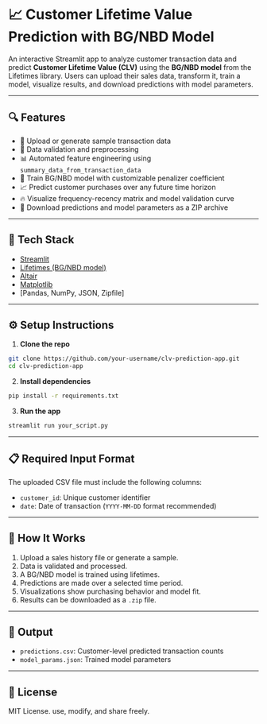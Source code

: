 
# 📈 Customer Lifetime Value Prediction with BG/NBD Model

An interactive Streamlit app to analyze customer transaction data and predict **Customer Lifetime Value (CLV)** using the **BG/NBD model** from the Lifetimes library. Users can upload their sales data, transform it, train a model, visualize results, and download predictions with model parameters.

---

## 🔍 Features

- 📁 Upload or generate sample transaction data
- 🧼 Data validation and preprocessing
- 📊 Automated feature engineering using `summary_data_from_transaction_data`
- 🤖 Train BG/NBD model with customizable penalizer coefficient
- 📈 Predict customer purchases over any future time horizon
- 🔥 Visualize frequency-recency matrix and model validation curve
- 💾 Download predictions and model parameters as a ZIP archive

---

## 🧱 Tech Stack

- [Streamlit](https://streamlit.io/)
- [Lifetimes (BG/NBD model)](https://github.com/CamDavidsonPilon/lifetimes)
- [Altair](https://altair-viz.github.io/)
- [Matplotlib](https://matplotlib.org/)
- [Pandas, NumPy, JSON, Zipfile]

---

## ⚙️ Setup Instructions

1. **Clone the repo**

```bash
git clone https://github.com/your-username/clv-prediction-app.git
cd clv-prediction-app
```

2. **Install dependencies**

```bash
pip install -r requirements.txt
```

3. **Run the app**

```bash
streamlit run your_script.py
```

---

## 📋 Required Input Format

The uploaded CSV file must include the following columns:

- `customer_id`: Unique customer identifier
- `date`: Date of transaction (`YYYY-MM-DD` format recommended)

---

## 🧪 How It Works

1. Upload a sales history file or generate a sample.
2. Data is validated and processed.
3. A BG/NBD model is trained using lifetimes.
4. Predictions are made over a selected time period.
5. Visualizations show purchasing behavior and model fit.
6. Results can be downloaded as a `.zip` file.

---

## 📁 Output

- `predictions.csv`: Customer-level predicted transaction counts
- `model_params.json`: Trained model parameters

---

## 📄 License

MIT License. use, modify, and share freely.


